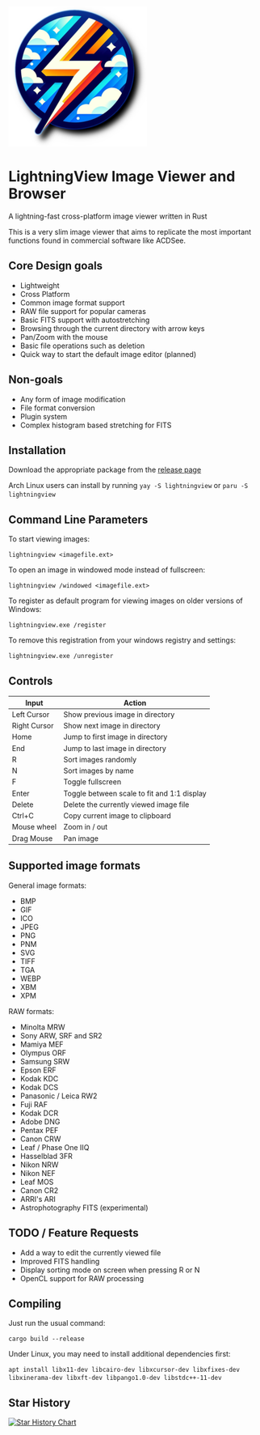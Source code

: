 ![Logo](https://raw.githubusercontent.com/dividebysandwich/LightningView/main/lightningview.png)

# LightningView Image Viewer and Browser
 A lightning-fast cross-platform image viewer written in Rust

This is a very slim image viewer that aims to replicate the most important functions found in commercial software like ACDSee.

## Core Design goals

* Lightweight
* Cross Platform
* Common image format support
* RAW file support for popular cameras
* Basic FITS support with autostretching
* Browsing through the current directory with arrow keys
* Pan/Zoom with the mouse
* Basic file operations such as deletion
* Quick way to start the default image editor (planned)

## Non-goals

* Any form of image modification
* File format conversion
* Plugin system
* Complex histogram based stretching for FITS

## Installation

Download the appropriate package from the [release page](https://github.com/dividebysandwich/LightningView/releases)

Arch Linux users can install by running ```yay -S lightningview``` or ```paru -S lightningview```

## Command Line Parameters

To start viewing images:
```
lightningview <imagefile.ext>
```

To open an image in windowed mode instead of fullscreen:
```
lightningview /windowed <imagefile.ext>
```

To register as default program for viewing images on older versions of Windows:
```
lightningview.exe /register
```

To remove this registration from your windows registry and settings:
```
lightningview.exe /unregister
```


## Controls

| Input | Action |
| ----------- | ----------- |
| Left Cursor | Show previous image in directory |
| Right Cursor | Show next image in directory | 
| Home | Jump to first image in directory |
| End | Jump to last image in directory |
| R | Sort images randomly |
| N | Sort images by name |
| F | Toggle fullscreen |
| Enter | Toggle between scale to fit and 1:1 display |
| Delete | Delete the currently viewed image file |
| Ctrl+C | Copy current image to clipboard |
| Mouse wheel | Zoom in / out |
| Drag Mouse | Pan image|

## Supported image formats

General image formats:

* BMP
* GIF
* ICO
* JPEG
* PNG
* PNM
* SVG
* TIFF
* TGA
* WEBP
* XBM
* XPM

RAW formats:

* Minolta MRW
* Sony ARW, SRF and SR2
* Mamiya MEF
* Olympus ORF
* Samsung SRW
* Epson ERF
* Kodak KDC
* Kodak DCS
* Panasonic / Leica RW2
* Fuji RAF
* Kodak DCR
* Adobe DNG
* Pentax PEF
* Canon CRW
* Leaf / Phase One IIQ
* Hasselblad 3FR
* Nikon NRW
* Nikon NEF
* Leaf MOS
* Canon CR2
* ARRI's ARI
* Astrophotography FITS (experimental)

## TODO / Feature Requests

* Add a way to edit the currently viewed file
* Improved FITS handling
* Display sorting mode on screen when pressing R or N
* OpenCL support for RAW processing

## Compiling

Just run the usual command:

```
cargo build --release
```

Under Linux, you may need to install additional dependencies first:

```
apt install libx11-dev libcairo-dev libxcursor-dev libxfixes-dev libxinerama-dev libxft-dev libpango1.0-dev libstdc++-11-dev
```

## Star History

<a href="https://www.star-history.com/#dividebysandwich/LightningView&type=date&legend=top-left">
 <picture>
   <source media="(prefers-color-scheme: dark)" srcset="https://api.star-history.com/svg?repos=dividebysandwich/LightningView&type=date&theme=dark&legend=top-left" />
   <source media="(prefers-color-scheme: light)" srcset="https://api.star-history.com/svg?repos=dividebysandwich/LightningView&type=date&legend=top-left" />
   <img alt="Star History Chart" src="https://api.star-history.com/svg?repos=dividebysandwich/LightningView&type=date&legend=top-left" />
 </picture>
</a>


